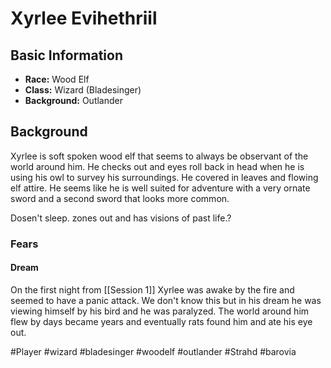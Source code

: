 # Xyrlee Evihethriil

## Basic Information

- **Race:** Wood Elf
- **Class:** Wizard (Bladesinger)
- **Background:** Outlander

## Background

Xyrlee is soft spoken wood elf that seems to always be observant of the world around him. He checks out and eyes roll back in head when he is using his owl to survey his surroundings. 
He covered in leaves and flowing elf attire. He seems like he is well suited for adventure with a very ornate sword and a second sword that looks more common. 

Dosen't sleep. zones out and has visions of past life.?
### Fears
#### Dream
On the first night from [[Session 1]] Xyrlee was awake by the fire and seemed to have a panic attack. We don't know this but in his dream he was viewing himself by his bird and he was paralyzed. The world around him flew by days became years and eventually rats found him and ate his eye out. 

#Player  #wizard #bladesinger #woodelf #outlander #Strahd #barovia
